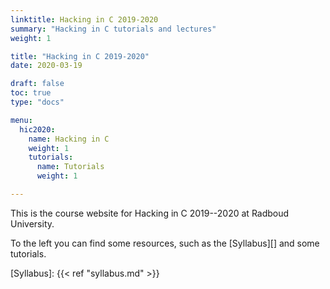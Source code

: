 ```yaml
---
linktitle: Hacking in C 2019-2020
summary: "Hacking in C tutorials and lectures"
weight: 1

title: "Hacking in C 2019-2020"
date: 2020-03-19

draft: false
toc: true
type: "docs"

menu:
  hic2020:
    name: Hacking in C
    weight: 1
    tutorials:
      name: Tutorials
      weight: 1

---
```


This is the course website for Hacking in C 2019--2020 at Radboud University.

To the left you can find some resources, such as the [Syllabus][] and some tutorials.

[Syllabus]: {{< ref "syllabus.md" >}}

